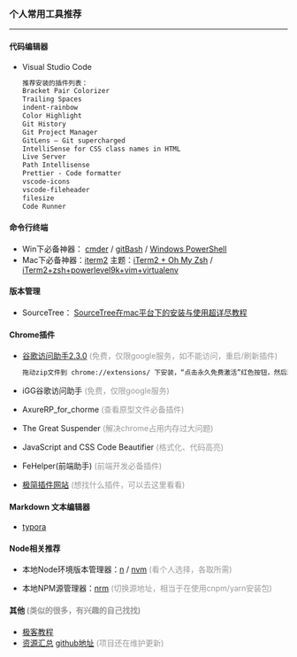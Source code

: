 ### 个人常用工具推荐

----

#### 代码编辑器

- Visual Studio Code

  ``` reStructuredText
  推荐安装的插件列表：
  Bracket Pair Colorizer
  Trailing Spaces
  indent-rainbow
  Color Highlight
  Git History
  Git Project Manager
  GitLens — Git supercharged
  IntelliSense for CSS class names in HTML
  Live Server
  Path Intellisense
  Prettier - Code formatter
  vscode-icons
  vscode-fileheader
  filesize
  Code Runner
  ```

#### 命令行终端

- Win下必备神器： [cmder](https://cmder.net/) / [gitBash](https://git-scm.com/downloads) / [Windows PowerShell](https://docs.microsoft.com/zh-cn/powershell/) 
- Mac下必备神器：[iterm2](https://www.iterm2.com/) 主题：[iTerm2 + Oh My Zsh](https://juejin.im/post/5d6e386ee51d453b1e478b2c) / [iTerm2+zsh+powerlevel9k+vim+virtualenv](https://juejin.im/post/5d7ba7f6e51d453c135c5b79) 

#### 版本管理

- SourceTree： [SourceTree在mac平台下的安装与使用超详尽教程](https://www.jianshu.com/p/b8d0547a8449)

#### Chrome插件

- [谷歌访问助手2.3.0](http://120.24.162.36:9999/public/googleaccessassistant2.3.0.zip) <span style="color: #999;">(免费，仅限google服务，如不能访问，重启/刷新插件)</span> 

  ```reStructuredText
  拖动zip文件到 chrome://extensions/ 下安装，“点击永久免费激活”红色按钮，然后就可以使用google服务了
  ```

- iGG谷歌访问助手 <span style="color: #999;">(免费，仅限google服务)</span> 

- AxureRP_for_chorme <span style="color: #999;">(查看原型文件必备插件) </span> 

- The Great Suspender <span style="color: #999;">(解决chrome占用内存过大问题) </span>

- JavaScript and CSS Code Beautifier <span style="color: #999;">(格式化、代码高亮) </span> 

- FeHelper(前端助手) <span style="color: #999;">(前端开发必备插件)</span> 

- [极简插件网站](https://chrome.zzzmh.cn/index#ext) <span style="color: #999;">(想找什么插件，可以去这里看看)</span> 

#### Markdown 文本编辑器

- [typora](https://typora.io/) 

#### Node相关推荐

- 本地Node环境版本管理器：[n](https://github.com/tj/n) / [nvm](https://github.com/nvm-sh/nvm) <span style="color: #999;">(看个人选择，各取所需)</span> 

- 本地NPM源管理器：[nrm](https://github.com/Pana/nrm) <span style="color: #999;">(切换源地址，相当于在使用cnpm/yarn安装包)</span> 

#### 其他 <span style="color: #999;font-size: 14px;">(类似的很多，有兴趣的自己找找)</span> 

- [极客教程](https://geek-docs.com/) 
- [资源汇总](https://share.aoping.club/) [github地址](https://github.com/abc-club/js-paradise) <span style="color: #999;">(项目还在维护更新)</span> 